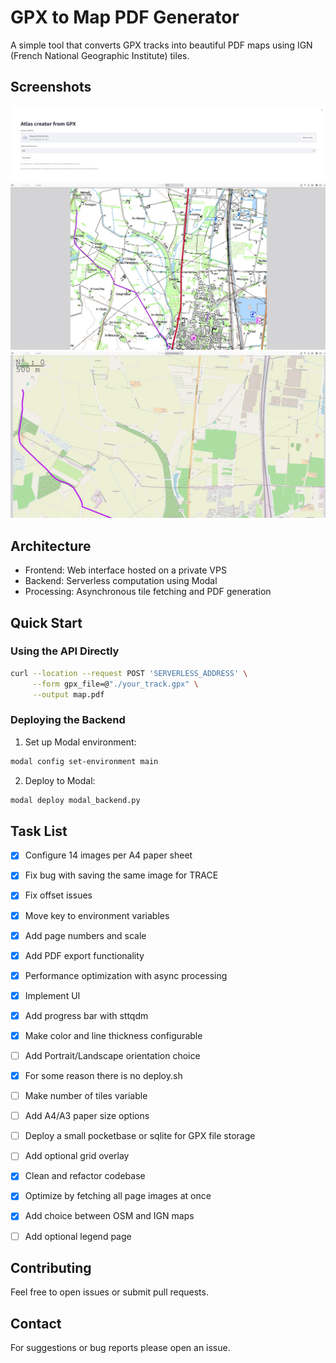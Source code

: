 # GPX to Map PDF Generator

A simple tool that converts GPX tracks into beautiful PDF maps using IGN (French National Geographic Institute) tiles.

## Screenshots

![Main UI](./doc/screenshot-0.png)
![OSM example, works world wide](./doc/screenshot-1.png)
![IGN example (Works only for France)](./doc/screenshot-2.png)

## Architecture

- Frontend: Web interface hosted on a private VPS
- Backend: Serverless computation using Modal
- Processing: Asynchronous tile fetching and PDF generation

## Quick Start

### Using the API Directly

```bash
curl --location --request POST 'SERVERLESS_ADDRESS' \
     --form gpx_file=@"./your_track.gpx" \
     --output map.pdf
```

### Deploying the Backend

1. Set up Modal environment:
```bash
modal config set-environment main
```

2. Deploy to Modal:
```bash
modal deploy modal_backend.py
```

## Task List

- [x] Configure 14 images per A4 paper sheet
- [x] Fix bug with saving the same image for TRACE
- [x] Fix offset issues
- [x] Move key to environment variables
- [x] Add page numbers and scale
- [x] Add PDF export functionality
- [x] Performance optimization with async processing
- [x] Implement UI
- [x] Add progress bar with sttqdm
- [x] Make color and line thickness configurable
- [ ] Add Portrait/Landscape orientation choice
- [x] For some reason there is no deploy.sh
- [ ] Make number of tiles variable
- [ ] Add A4/A3 paper size options
- [ ] Deploy a small pocketbase or sqlite for GPX file storage
- [ ] Add optional grid overlay
- [x] Clean and refactor codebase
- [x] Optimize by fetching all page images at once
- [x] Add choice between OSM and IGN maps
- [ ] Add optional legend page



## Contributing

Feel free to open issues or submit pull requests.

## Contact

For suggestions or bug reports please open an issue.
